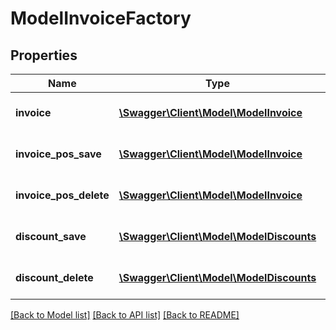 # ModelInvoiceFactory

## Properties
Name | Type | Description | Notes
------------ | ------------- | ------------- | -------------
**invoice** | [**\Swagger\Client\Model\ModelInvoice**](ModelInvoice.md) | the Model_Invoice to create/update | [optional] 
**invoice_pos_save** | [**\Swagger\Client\Model\ModelInvoice**](ModelInvoice.md) | the Model_InvoicePos to create/update | [optional] 
**invoice_pos_delete** | [**\Swagger\Client\Model\ModelInvoice**](ModelInvoice.md) | the Model_InvoicePos to delete | [optional] 
**discount_save** | [**\Swagger\Client\Model\ModelDiscounts**](ModelDiscounts.md) | the Model_Discounts to create/update | [optional] 
**discount_delete** | [**\Swagger\Client\Model\ModelDiscounts**](ModelDiscounts.md) | the Model_Discounts to delete | [optional] 

[[Back to Model list]](../README.md#documentation-for-models) [[Back to API list]](../README.md#documentation-for-api-endpoints) [[Back to README]](../README.md)


